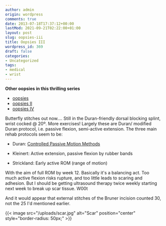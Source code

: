 ```yaml
---
author: admin
origin: wordpress
comments: true
date: 2013-07-18T17:37:12+00:00
lastMod: 2021-09-21T02:22:00+01:00
layout: post
slug: oopsies-iii
title: Oopsies III
wordpress_id: 369
draft: false
categories:
- Uncategorized
tags:
- medical
- wrist
---
```


**Other oopsies in this thrilling series**

- [oopsies](https://stephen.yearl.us/oopsies)
- [oopsies II](https://stephen.yearl.us/oopsies-ii)
- [oopsies IV](https://stephen.yearl.us/oopsies-iv)

Butterfly stitches out now.... Still in the Duran-friendly dorsal blocking splint, wrist cocked @ 20º. More exercises! Largely these are Duran/ modified Duran protocol, i.e. passive flexion, semi-active extension. The three main rehab protocols seem to be:

- Duran: [Controlled Passive Motion Methods](http://www.eatonhand.com/thr/thr075.htm)

- Kleinert: Active extension, passive flexion by rubber bands

- Strickland: Early active ROM (range of motion)

With the aim of full ROM by week 12. Basically it's a balancing act. Too much active flexion risks rupture, and too little leads to scaring and adhesion. But I should be getting ultrasound therapy twice weekly starting next week to break up scar tissue. W00t

And it would appear that external stitches of the Bruner incision counted 30, not the 25 I'd mentioned earlier.

{{< image src="/uploads/scar.jpg" alt="Scar" position="center" style="border-radius: 50px;" >}}
